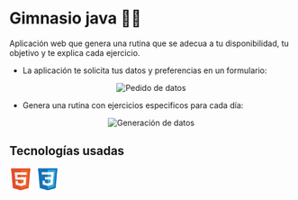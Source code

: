 # Gimnasio java 🏋️‍♂️

Aplicación web que genera una rutina que se adecua a tu disponibilidad, tu objetivo y te explica cada ejercicio.  
- La aplicación te solicita tus datos y preferencias en un formulario:  


<div id="img1" align="center">
  <image src="https://github.com/andresFLZ/Gimnasio_java/blob/main/img/Interfaz_1.PNG" alt="Pedido de datos">
</div>

- Genera una rutina con ejercicios especificos para cada día:

<div id="img1" align="center">
  <image src="https://github.com/andresFLZ/Gimnasio_java/blob/main/img/Interfaz_2.PNG" alt="Generación de datos">
</div>

## Tecnologías usadas

<img src="https://github.com/devicons/devicon/blob/master/icons/html5/html5-original.svg" title="HTML5" alt="HTML" width="40" height="40"/>&nbsp;
<img src="https://github.com/devicons/devicon/blob/master/icons/css3/css3-original.svg" title="CSS3" alt="CSS" width="40" height="40"/>&nbsp;
